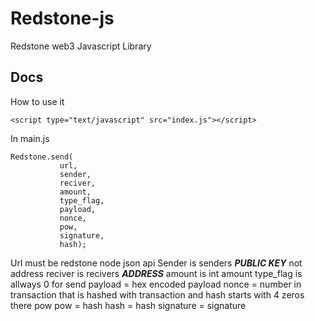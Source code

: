 # Redstone-js
Redstone web3 Javascript Library

## Docs

How to use it
```
<script type="text/javascript" src="index.js"></script>
```
In main.js
```
Redstone.send(
           url,
           sender,
           reciver,
           amount,
           type_flag,
           payload,
           nonce,
           pow,
           signature,
           hash);
```
Url must be redstone node json api
Sender is senders ***PUBLIC KEY*** not address
reciver is recivers ***ADDRESS***
amount is int amount
type_flag is allways 0 for send
payload = hex encoded payload
nonce = number in transaction that is hashed with transaction and hash starts with 4 zeros there pow
pow = hash
hash = hash
signature = signature
